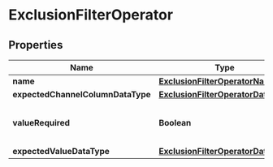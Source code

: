 
# ExclusionFilterOperator

## Properties
Name | Type | Description | Notes
------------ | ------------- | ------------- | -------------
**name** | [**ExclusionFilterOperatorName**](ExclusionFilterOperatorName.md) |  |  [optional]
**expectedChannelColumnDataType** | [**ExclusionFilterOperatorDataType**](ExclusionFilterOperatorDataType.md) |  |  [optional]
**valueRequired** | **Boolean** | This operator requires a value |  [optional]
**expectedValueDataType** | [**ExclusionFilterOperatorDataType**](ExclusionFilterOperatorDataType.md) |  |  [optional]



